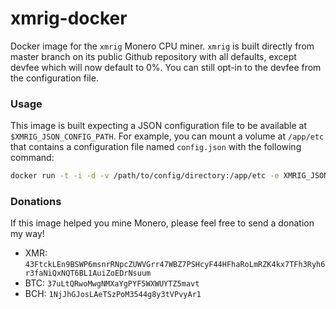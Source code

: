 xmrig-docker
============

Docker image for the `xmrig` Monero CPU miner. `xmrig` is built directly from master branch on its public Github repository with all defaults, except devfee which will now default to 0%. You can still opt-in to the devfee from the configuration file.

### Usage
This image is built expecting a JSON configuration file to be available at `$XMRIG_JSON_CONFIG_PATH`. For example, you can mount a volume at `/app/etc` that contains a configuration file named `config.json` with the following command:

```sh
docker run -t -i -d -v /path/to/config/directory:/app/etc -e XMRIG_JSON_CONFIG_PATH=/app/etc/config.json khell/xmrig-docker:latest
```

### Donations
If this image helped you mine Monero, please feel free to send a donation my way!

* XMR: `43FtckLEn9BSWP6msnrRNpcZUWVGrr47WBZ7PSHcyF44HFhaRoLmRZK4kx7TFh3Ryh6r3faNiQxNQT6BL1AuiZoEDrNsuum`
* BTC: `37uLtQRwoMwgNMXaYgPYF5WXWUYTZ5mavt`
* BCH: `1NjJhGJosLAeTSzPoM3544g8y3tVPvyAr1`
 
